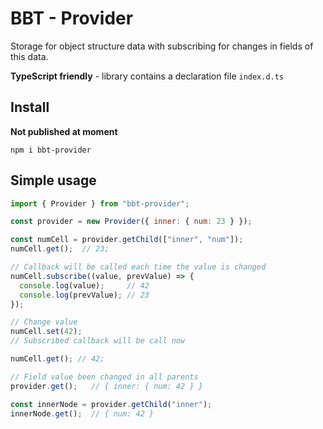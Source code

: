 # BBT - Provider
Storage for object structure data with subscribing for changes in fields of this data.

__TypeScript friendly__ - library contains a declaration file ```index.d.ts```

## Install
__Not published at moment__
```
npm i bbt-provider
```

## Simple usage 
```javascript
import { Provider } from "bbt-provider";

const provider = new Provider({ inner: { num: 23 } });

const numCell = provider.getChild(["inner", "num"]);
numCell.get();  // 23;

// Callback will be called each time the value is changed
numCell.subscribe((value, prevValue) => {
  console.log(value);     // 42
  console.log(prevValue); // 23
});

// Change value
numCell.set(42);
// Subscribed callback will be call now

numCell.get(); // 42;

// Field value been changed in all parents
provider.get();   // { inner: { num: 42 } }

const innerNode = provider.getChild("inner");
innerNode.get();  // { num: 42 }
```